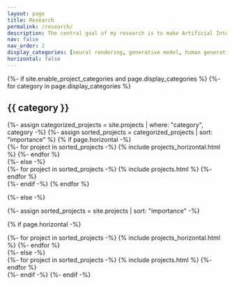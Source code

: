 ```yaml
---
layout: page
title: Research
permalink: /research/
description: The central goal of my research is to make Artificial Intelligence (AI) systems more and more usable. An AI system includes two critical functions -- 1) perceiving the real world that AI interacts with and 2) expressing the personal characteristic/action and situated environment of AI itself. To ultimately achieve the usability of AI systems, my research focuses on the following two key directions -- 1) learning to perceive the real world to make the perceiving more effective with less supervision and 2) learning to generate/re-create the digital world to make the expressing easier with less human intervention. Further, my research also involves the construction of datasets and open-source software to facilitate the development of academia, centered around these two research directions. Moving forward, I am recently passionate about <em>human-like AI systems</em>., which will have better common sense in their perceiving system, as well as better creativity in their expressing system. This page lists some of my previous work.
nav: false
nav_order: 2
display_categories: [neural rendering, generative model, human generation, human perceiving]
horizontal: false
---
```


<!-- pages/projects.md -->
<div class="projects">
{%- if site.enable_project_categories and page.display_categories %}
  <!-- Display categorized projects -->
  {%- for category in page.display_categories %}
  <h2 class="category">{{ category }}</h2>
  {%- assign categorized_projects = site.projects | where: "category", category -%}
  {%- assign sorted_projects = categorized_projects | sort: "importance" %}
  <!-- Generate cards for each project -->
  {% if page.horizontal -%}
  <div class="container">
    <div class="row row-cols-2">
    {%- for project in sorted_projects -%}
      {% include projects_horizontal.html %}
    {%- endfor %}
    </div>
  </div>
  {%- else -%}
  <div class="grid">
    {%- for project in sorted_projects -%}
      {% include projects.html %}
    {%- endfor %}
  </div>
  {%- endif -%}
  {% endfor %}

{%- else -%}
<!-- Display projects without categories -->
  {%- assign sorted_projects = site.projects | sort: "importance" -%}
  <!-- Generate cards for each project -->
  {% if page.horizontal -%}
  <div class="container">
    <div class="row row-cols-2">
    {%- for project in sorted_projects -%}
      {% include projects_horizontal.html %}
    {%- endfor %}
    </div>
  </div>
  {%- else -%}
  <div class="grid">
    {%- for project in sorted_projects -%}
      {% include projects.html %}
    {%- endfor %}
  </div>
  {%- endif -%}
{%- endif -%}
</div>



